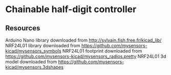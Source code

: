 # Chainable half-digit controller


## Resources

Arduino Nano library downloaded from http://sylvain.fish.free.fr/kicad_lib/
NRF24L01 library downloaded from https://github.com/mysensors-kicad/mysensors_symbols
NRF24L01 footprint downloaded from https://github.com/mysensors-kicad/mysensors_radios.pretty
NRF24L01 3d model downloaded from https://github.com/mysensors-kicad/mysensors.3dshapes